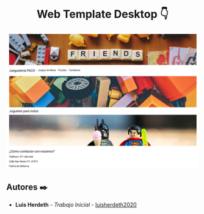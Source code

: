 <h1 align="center">Web Template Desktop 👇</h1>

<p align="center"><img src="template.jpg"/></p> 

## Autores ✒️

* **Luis Herdeth** - *Trabajo Inicial* - [luisherdeth2020](https://github.com/luisherdeth2020)
